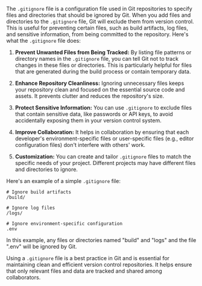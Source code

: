 The `.gitignore` file is a configuration file used in Git repositories to specify files and directories that should be ignored by Git. When you add files and directories to the `.gitignore` file, Git will exclude them from version control. This is useful for preventing certain files, such as build artifacts, log files, and sensitive information, from being committed to the repository. Here's what the `.gitignore` file does:

1. **Prevent Unwanted Files from Being Tracked:** By listing file patterns or directory names in the `.gitignore` file, you can tell Git not to track changes in these files or directories. This is particularly helpful for files that are generated during the build process or contain temporary data.

2. **Enhance Repository Cleanliness:** Ignoring unnecessary files keeps your repository clean and focused on the essential source code and assets. It prevents clutter and reduces the repository's size.

3. **Protect Sensitive Information:** You can use `.gitignore` to exclude files that contain sensitive data, like passwords or API keys, to avoid accidentally exposing them in your version control system.

4. **Improve Collaboration:** It helps in collaboration by ensuring that each developer's environment-specific files or user-specific files (e.g., editor configuration files) don't interfere with others' work.

5. **Customization:** You can create and tailor `.gitignore` files to match the specific needs of your project. Different projects may have different files and directories to ignore.

Here's an example of a simple `.gitignore` file:

```plaintext
# Ignore build artifacts
/build/

# Ignore log files
/logs/

# Ignore environment-specific configuration
.env
```

In this example, any files or directories named "build" and "logs" and the file ".env" will be ignored by Git.

Using a `.gitignore` file is a best practice in Git and is essential for maintaining clean and efficient version control repositories. It helps ensure that only relevant files and data are tracked and shared among collaborators.